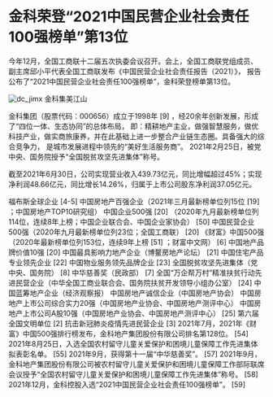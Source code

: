 # 金科荣登“2021中国民营企业社会责任100强榜单”第13位
今年12月，全国工商联十二届五次执委会议召开。会上，全国工商联党组成员、
副主席邱小平代表全国工商联发布《中国民营企业社会责任报告（2021）》，
报告公布了“2021中国民营企业社会责任100强榜单”，金科荣登榜单第13位。

![dc_jimx](https://user-images.githubusercontent.com/97219229/148400079-625a66da-ffea-4cbc-b9c8-822762d2633d.jpg)
金科集美江山


金科集团（股票代码：000656）成立于1998年 [9]  ，经20余年创新发展，形成了“四位一体、生态协同”的总体布局，
即：精耕地产主业，做强智慧服务，做优科技产业，做实商旅康养，并在此基础上进一步整合产业链生态圈。具备强大的综合竞争力，
是城市发展进程中领先的“美好生活服务商”。 
2021年2月25日，被党中央、国务院授予“全国脱贫攻坚先进集体”称号。


截至2021年6月30日，公司实现营业收入439.73亿元，同比增幅超过45%；实现净利润48.66亿元，同比增长14.26%，归属于上市公司股东净利润37.05亿元。


福布斯全球企业 [4-5] 
中国房地产百强企业（2021年三月最新榜单位列15位 [19]  ；中国房地产TOP10研究组）
中国企业500强 [20]  （2020年九月最新榜单位列114位，连续8年上榜；中国企业联合会、中国企业家协会） [50] 
中国民营企业500强（2020年九月最新榜单位列23位；全国工商联） [20] 
《财富》中国500强（2020年最新榜单位列153位，连续9年上榜 [51]  ；财富中文网） [6] 
中国地产品牌价值10强 [20] 
中国最具影响力地产企业（博鳌房地产论坛） [21] 
中国住宅产品专业领先企业 [22] 
中国物业服务领先品牌企业 [23] 
全国脱贫攻坚先进集体（党中央、国务院） [8] 
中华慈善奖（民政部） [7] 
全国“万企帮万村”精准扶贫行动先进民营企业（中华全国工商业联合会、国务院扶贫开发领导小组办公室） [24] 
中国蓝筹地产企业（经济观察报）
中国房地产诚信企业（中国房地产协会）
中国房地产上市公司综合实力20强（中国房地产业协会、中国房地产测评中心）
中国房地产上市公司A股10强（中国房地产业协会、中国房地产测评中心） [25] 
第六届全国文明单位 [2] 
抗击新冠肺炎疫情先进民营企业 [3] 
2021年7月，2021年《财富》中国500强排行榜发布，金科地产集团股份有限公司排名第128位。 [54] 
2021年8月25日，入选全国农村留守儿童关爱保护和困境儿童保障工作先进集体拟表彰名单。 [55] 
2021年9月，获得第十一届“中华慈善奖”。 [57] 
2021年9月，金科地产集团股份有限公司被农村留守儿童关爱保护和困境儿童保障工作部际联席会议授予“全国农村留守儿童关爱保护和困境儿童保障工作先进集体”称号。 [58] 
2021年12月，金科控股入选“2021中国民营企业社会责任100强榜单”。 [59] 
